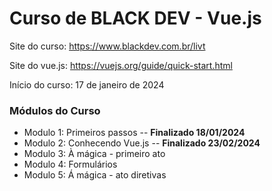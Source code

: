 # Curso de BLACK DEV - Vue.js

<p>Site do curso: <a href="https://www.blackdev.com.br/livt">https://www.blackdev.com.br/livt</a></p>
<p>Site do vue.js: <a href="https://vuejs.org/guide/quick-start.html">https://vuejs.org/guide/quick-start.html</a></p>

<p>Início do curso: 17 de janeiro de 2024</p>

### Módulos do Curso
<ul>
<li>Modulo 1: Primeiros passos -- <b>Finalizado 18/01/2024</b></li>
<li>Modulo 2: Conhecendo Vue.js -- <b>Finalizado 23/02/2024</b></li>
<li>Modulo 3: À mágica - primeiro ato</li>
<li>Modulo 4: Formulários</li>
<li>Modulo 5: Á mágica - ato diretivas</li>
</ul>